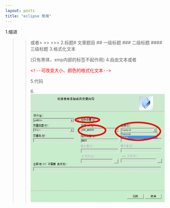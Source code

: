 ```yaml
---
layout: posts
title: "eclipse 常用"
---
```


1.缩进<blockquote><blockquote>或者> >> >>>
2.标题# 文章题目 ## 一级标题 ### 二级标题 #### 三级标题
3.格式化文本<xmp class="my_xmp_class"></xmp>(只有黑体，xmp内部的标签不起作用)
4.自由文本<font></font>或者<xmp style="color: red; font-size: 14px;" class="my_xmp_class"><!--可改变大小、颜色的格式化文本--></xmp>
5.代码<xmp class="prettyprint linenums"></xmp>
6.![向导](/images/DDXDDV/向导.jpg)<br><!--图片，绝对地址-->